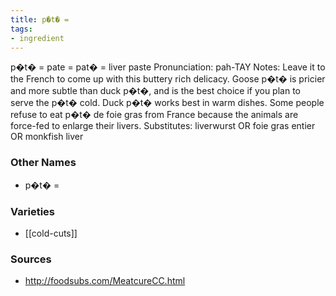 ```yaml
---
title: p�t� =
tags:
- ingredient
---
```

p�t� = pate = pat� = liver paste Pronunciation: pah-TAY Notes: Leave it to the French to come up with this buttery rich delicacy. Goose p�t� is pricier and more subtle than duck p�t�, and is the best choice if you plan to serve the p�t� cold. Duck p�t� works best in warm dishes. Some people refuse to eat p�t� de foie gras from France because the animals are force-fed to enlarge their livers. Substitutes: liverwurst OR foie gras entier OR monkfish liver

### Other Names

* p�t� =

### Varieties

* [[cold-cuts]]

### Sources
* http://foodsubs.com/MeatcureCC.html
